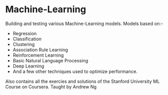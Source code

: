 # Machine-Learning
Building and testing various Machine-Learning models.
Models based on:-
- Regression
- Classification
- Clustering
- Association Rule Learning
- Reinforcement Learning
- Basic Natural Language Processing
- Deep Learning
- And a few other techniques used to optimize performance.

Also contains all the exercies and solutions of the Stanford University ML Course on Coursera.
Taught by Andrew Ng